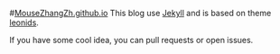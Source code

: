 #[MouseZhangZh.github.io](http://MouseZhangZh.github.io/)
This blog use [Jekyll](http://jekyllrb.com) and is based on theme [leonids](https://github.com/renyuanz/leonids).

If you have some cool idea, you can pull requests or open issues.
